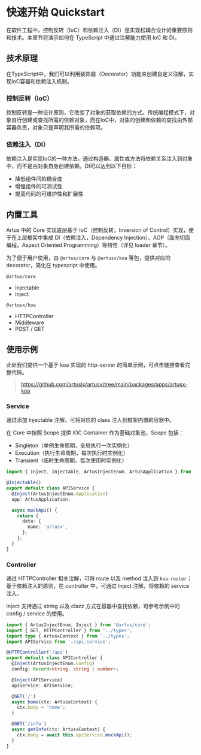 # 快速开始 Quickstart

在软件工程中，控制反转（IoC）和依赖注入（DI）是实现松耦合设计的重要原则和技术。本章节将演示如何在 TypeScript 中通过注解能力使用 IoC 和 DI。

## 技术原理

在TypeScript中，我们可以利用装饰器（Decorator）功能来创建自定义注解，实现IoC容器和依赖注入机制。

### 控制反转（IoC）

控制反转是一种设计原则，它改变了对象的获取依赖的方式。传统编程模式下，对象自行创建或查找所需的依赖对象，而在IoC中，对象的创建和依赖的查找由外部容器负责，对象只是声明其所需的依赖项。

### 依赖注入（DI）

依赖注入是实现IoC的一种方法，通过构造器、属性或方法将依赖关系注入到对象中，而不是由对象自身创建依赖。DI可以达到以下目标：

- 降低组件间的耦合度
- 增强组件的可测试性
- 提高代码的可维护性和扩展性

## 内置工具

Artus 中的 Core 实现底层基于 IoC（控制反转，Inversion of Control）实现，便于在上层框架中集成 DI（依赖注入，Dependency Injection）、AOP（面向切面编程，Aspect Oriented Programming）等特性（详见 loader 章节）。

为了便于用户使用，由 `@artus/core` 与 `@artusx/koa` 等包，提供对应的 decorator，简化在 typescript 中使用。

`@artus/core`

- Injectable
- Inject

`@artusx/koa`

- HTTPController
- Middleware
- POST / GET

## 使用示例

此处我们提供一个基于 koa 实现的 http-server 的简单示例，可点击链接查看完整代码。

> <https://github.com/artusjs/artusx/tree/main/packages/apps/artusx-koa>

### Service

通过添加 Injectable 注解，可将对应的 class 注入到框架内置的容器中。

在 Core 中按照 Scope 提供 IOC Container 作为基础对象池，Scope 包括：

- Singleton（单例生命周期，全局执行一次实例化）
- Execution（执行生命周期，每次执行时实例化）
- Transient（临时生命周期，每次使用时实例化）

```ts
import { Inject, Injectable, ArtusInjectEnum, ArtusApplication } from '@artus/core';

@Injectable()
export default class APIService {
  @Inject(ArtusInjectEnum.Application)
  app: ArtusApplication;

  async mockApi() {
    return {
      data: {
        name: 'artusx',
      },
    };
  }
}
```

### Controller

通过 HTTPController 相关注解，可将 route 以及 method 注入到 `koa-router`；基于依赖注入的原则，在 controller 中，可通过 Inject 注解，将依赖的 service 注入。

Inject 支持通过 string 以及 clazz 方式在容器中查找依赖，可参考示例中的 config / service 的使用。

```ts
import { ArtusInjectEnum, Inject } from '@artus/core';
import { GET, HTTPController } from '../types';
import type { ArtusxContext } from '../types';
import APIService from './api.service';

@HTTPController('/api')
export default class APIController {
  @Inject(ArtusInjectEnum.Config)
  config: Record<string, string | number>;

  @Inject(APIService)
  apiService: APIService;

  @GET('/')
  async home(ctx: ArtusxContext) {
    ctx.body = 'home';
  }

  @GET('/info')
  async getInfo(ctx: ArtusxContext) {
    ctx.body = await this.apiService.mockApi();
  }
}
```
